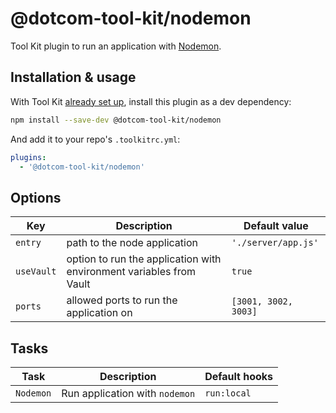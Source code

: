 # @dotcom-tool-kit/nodemon

Tool Kit plugin to run an application with [Nodemon](https://nodemon.io).

## Installation & usage

With Tool Kit [already set up](https://github.com/financial-times/dotcom-tool-kit#installing-and-using-tool-kit), install this plugin as a dev dependency:

```sh
npm install --save-dev @dotcom-tool-kit/nodemon
```

And add it to your repo's `.toolkitrc.yml`:

```yml
plugins:
  - '@dotcom-tool-kit/nodemon'
```

## Options

| Key | Description | Default value |
|-|-|-|
| `entry` | path to the node application | `'./server/app.js'` |
| `useVault` | option to run the application with environment variables from Vault | `true` |
| `ports` | allowed ports to run the application on | `[3001, 3002, 3003]` |

## Tasks

| Task | Description | Default hooks |
|-|-|-|
| `Nodemon` | Run application with `nodemon` | `run:local` |

